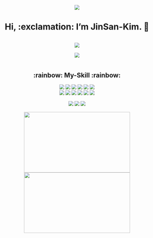 
<div align=center>
 <img src="https://capsule-render.vercel.app/api?type=waving&color=C0FFFF&height=100&section=header&fontSize=10"/>
 <h1> Hi, :exclamation: I’m JinSan-Kim.  👋</h1></div><br>
<div align=center><a href="https://hits.seeyoufarm.com"><img src="https://hits.seeyoufarm.com/api/count/incr/badge.svg?url=https%3A%2F%2Fgithub.com%2FJinSan-RM&count_bg=%2397C4FB&title_bg=%231637E9&icon=&icon_color=%23E7E7E7&title=hits&edge_flat=false"/></a></div><br>
<div align=center><img src="https://user-images.githubusercontent.com/60773767/218306580-cadd9caa-d9bd-4c92-9f5b-0cfb871e18c3.gif"/></div>
<br>
<div align=center>
<h2>:rainbow: My-Skill :rainbow:</h2>
<img src="https://img.shields.io/badge/Python-3776AB?style=flat-square&logo=Python&logoColor=white"/> <img src="https://img.shields.io/badge/JavaScript-F7DF1E?style=flat-square&logo=JavaScript&logoColor=black"/> <img src="https://img.shields.io/badge/Jupyter-F37626?style=flat-square&logo=Jupyter&logoColor=white"/> <img src="https://img.shields.io/badge/Bootstrap-7952B3?style=flat-square&logo=Bootstrap&logoColor=white"/> <img src="https://img.shields.io/badge/CSS3-1572B6?style=flat-square&logo=CSS3&logoColor=white"/> <img src="https://img.shields.io/badge/HTML-E34F26?style=flat-square&logo=HTML5&logoColor=white"/><br>
<img src="https://img.shields.io/badge/MariaDB-003545?style=flat-square&logo=MariaDB&logoColor=white"/> <img src="https://img.shields.io/badge/MySQL-4479A1?style=flat-square&logo=MySQL&logoColor=white"/> <img src="https://img.shields.io/badge/Pandas-150458?style=flat-square&logo=Pandas&logoColor=white"/> <img src="https://img.shields.io/badge/Django-092E20?style=flat-square&logo=Django&logoColor=white"/> <img src="https://img.shields.io/badge/scikit_learn-F7931E?style=flat-square&logo=scikit-learn&logoColor=white"/> <img src="https://img.shields.io/badge/SciPy-8CAAE6?style=flat-square&logo=SciPy&logoColor=white"/> <br>
<br>
<img src="https://img.shields.io/badge/GitHub-181717?style=flat-square&logo=GitHub&logoColor=white"/> <img src="https://img.shields.io/badge/Visual Studio Code-007ACC?style=flat-square&logo=Visual Studio Code&logoColor=black"/> <img src="https://img.shields.io/badge/PyCharm-000000?style=flat-square&logo=PyCharm&logoColor=black"/>
 <br><br>
<img src="https://github-readme-stats.vercel.app/api?username=JinSan-RM&show_icons=true&theme=tokyonight" width="350" height="200">    <img src="https://github-readme-stats.vercel.app/api/top-langs/?username=JinSan-RM&layout=compact" width="350" height="200"><br><br>

</div>



